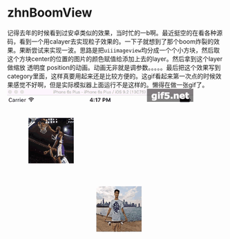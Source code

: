 # zhnBoomView
记得去年的时候看到过安卓类似的效果，当时忙的一b啊。最近挺空的在看各种源码，看到一个用calayer去实现粒子效果的。一下子就想到了那个boom炸裂的效果。果断尝试来实现一波。思路是把`uiiimageview`均分成一个个小方块，然后取这个方块center的位置的图片的颜色赋值给添加上去的layer。然后拿到这个layer做缩放 透明度 position的动画。动画无非就是调参数。。。。。最后把这个效果写到category里面，这样真要用起来还是比较方便的。这gif看起来第一次点的时候效果感觉不好啊，但是实际模拟器上面运行不是这样的。懒得在做一张gif了。
![gif](https://raw.githubusercontent.com/zhnnnnn/zhnBoomView/master/boom.gif)
